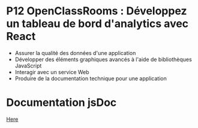 # P12 OpenClassRooms : Développez un tableau de bord d'analytics avec React
- Assurer la qualité des données d'une application
- Développer des éléments graphiques avancés à l'aide de bibliothèques JavaScript
- Interagir avec un service Web
- Produire de la documentation technique pour une application

# Documentation jsDoc
[Here](https://jsr029.github.io/Rakotonirina_JeanSebastien_12_01062022/)

